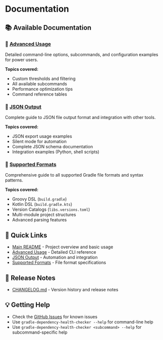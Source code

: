 # Documentation

## 📚 Available Documentation

### 🚀 [Advanced Usage](advanced-usage.md)
Detailed command-line options, subcommands, and configuration examples for power users.

**Topics covered:**
- Custom thresholds and filtering
- All available subcommands  
- Performance optimization tips
- Command reference tables

### 📄 [JSON Output](json-output.md)  
Complete guide to JSON file output format and integration with other tools.

**Topics covered:**
- JSON export usage examples
- Silent mode for automation
- Complete JSON schema documentation
- Integration examples (Python, shell scripts)

### 🔧 [Supported Formats](supported-formats.md)
Comprehensive guide to all supported Gradle file formats and syntax patterns.

**Topics covered:**
- Groovy DSL (`build.gradle`) 
- Kotlin DSL (`build.gradle.kts`)
- Version Catalogs (`libs.versions.toml`)
- Multi-module project structures
- Advanced parsing features

## 🔗 Quick Links

- [Main README](../README.md) - Project overview and basic usage
- [Advanced Usage](advanced-usage.md) - Detailed CLI reference
- [JSON Output](json-output.md) - Automation and integration
- [Supported Formats](supported-formats.md) - File format specifications

## 📝 Release Notes

- [CHANGELOG.md](../CHANGELOG.md) - Version history and release notes

## 💡 Getting Help

- Check the [GitHub Issues](https://github.com/ParkJong-Hun/gradle-dependency-health-checker/issues) for known issues
- Use `gradle-dependency-health-checker --help` for command-line help
- Use `gradle-dependency-health-checker <subcommand> --help` for subcommand-specific help